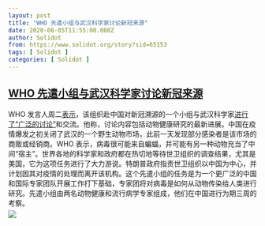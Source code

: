 ```yaml
---
layout: post
title: "WHO 先遣小组与武汉科学家讨论新冠来源"
date: 2020-08-05T11:55:00.000Z
author: Solidot
from: https://www.solidot.org/story?sid=65153
tags: [ Solidot ]
categories: [ Solidot ]
---
```

<!--1596628500000-->
[WHO 先遣小组与武汉科学家讨论新冠来源](https://www.solidot.org/story?sid=65153)
------

<div>
WHO 发言人周二<a href="https://www.who.int/zh/dg/speeches/detail/who-director-general-s-opening-remarks-at-the-media-briefing-on-covid-19---3-august-2020"><u>表示</u></a>，该组织赴中国对新冠溯源的一个小组与武汉科学家<a href="https://cn.reuters.com/article/who-beijing-coronavirus-probe-0805-idCNKCS25102Z" target="_blank"><u>进行了“广泛的讨论”</u></a>和交流。他称，讨论内容包括动物健康研究的最新进展。中国在疫情爆发之初关闭了武汉的一个野生动物市场，此前一天发现部分感染者是该市场的商贩或经销商。WHO 表示，病毒很可能来自蝙蝠，并可能有另一种动物充当了中间“宿主”。世界各地的科学家和政府都在热切地等待世卫组织的调查结果，尤其是美国，它为这项任务进行了大力游说。特朗普政府指责世卫组织以中国为中心，并计划因其对疫情的处理而离开该机构。这个先遣小组的任务是为一个更广泛的中国和国际专家团队开展工作打下基础，专家团将对病毒是如何从动物传染给人类进行研究。先遣小组由两名动物健康和流行病学专家组成，他们在中国进行为期三周的考察。                      <img src="https://img.solidot.org//0/446/liiLIZF8Uh6yM.jpg" style="display:block;margin:5px 0" referrerpolicy="no-referrer">
</div>
